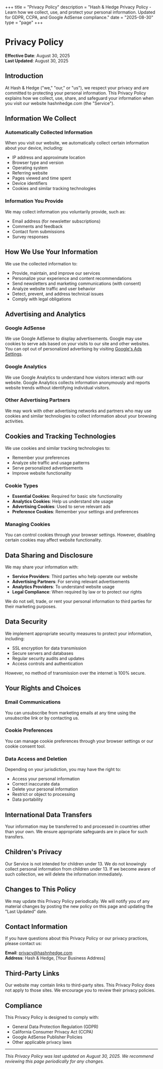 +++
title = "Privacy Policy"
description = "Hash & Hedge Privacy Policy - Learn how we collect, use, and protect your personal information. Updated for GDPR, CCPA, and Google AdSense compliance."
date = "2025-08-30"
type = "page"
+++

# Privacy Policy

**Effective Date**: August 30, 2025  
**Last Updated**: August 30, 2025

## Introduction

At Hash & Hedge ("we," "our," or "us"), we respect your privacy and are committed to protecting your personal information. This Privacy Policy explains how we collect, use, share, and safeguard your information when you visit our website hashnhedge.com (the "Service").

## Information We Collect

### Automatically Collected Information
When you visit our website, we automatically collect certain information about your device, including:
- IP address and approximate location
- Browser type and version  
- Operating system
- Referring website
- Pages viewed and time spent
- Device identifiers
- Cookies and similar tracking technologies

### Information You Provide
We may collect information you voluntarily provide, such as:
- Email address (for newsletter subscriptions)
- Comments and feedback
- Contact form submissions
- Survey responses

## How We Use Your Information

We use the collected information to:
- Provide, maintain, and improve our services
- Personalize your experience and content recommendations
- Send newsletters and marketing communications (with consent)
- Analyze website traffic and user behavior
- Detect, prevent, and address technical issues
- Comply with legal obligations

## Advertising and Analytics

### Google AdSense
We use Google AdSense to display advertisements. Google may use cookies to serve ads based on your visits to our site and other websites. You can opt out of personalized advertising by visiting [Google's Ads Settings](https://adssettings.google.com/).

### Google Analytics
We use Google Analytics to understand how visitors interact with our website. Google Analytics collects information anonymously and reports website trends without identifying individual visitors.

### Other Advertising Partners
We may work with other advertising networks and partners who may use cookies and similar technologies to collect information about your browsing activities.

## Cookies and Tracking Technologies

We use cookies and similar tracking technologies to:
- Remember your preferences
- Analyze site traffic and usage patterns
- Serve personalized advertisements
- Improve website functionality

### Cookie Types
- **Essential Cookies**: Required for basic site functionality
- **Analytics Cookies**: Help us understand site usage
- **Advertising Cookies**: Used to serve relevant ads
- **Preference Cookies**: Remember your settings and preferences

### Managing Cookies
You can control cookies through your browser settings. However, disabling certain cookies may affect website functionality.

## Data Sharing and Disclosure

We may share your information with:
- **Service Providers**: Third parties who help operate our website
- **Advertising Partners**: For serving relevant advertisements
- **Analytics Providers**: To understand website usage
- **Legal Compliance**: When required by law or to protect our rights

We do not sell, trade, or rent your personal information to third parties for their marketing purposes.

## Data Security

We implement appropriate security measures to protect your information, including:
- SSL encryption for data transmission
- Secure servers and databases
- Regular security audits and updates
- Access controls and authentication

However, no method of transmission over the internet is 100% secure.

## Your Rights and Choices

### Email Communications
You can unsubscribe from marketing emails at any time using the unsubscribe link or by contacting us.

### Cookie Preferences
You can manage cookie preferences through your browser settings or our cookie consent tool.

### Data Access and Deletion
Depending on your jurisdiction, you may have the right to:
- Access your personal information
- Correct inaccurate data
- Delete your personal information
- Restrict or object to processing
- Data portability

## International Data Transfers

Your information may be transferred to and processed in countries other than your own. We ensure appropriate safeguards are in place for such transfers.

## Children's Privacy

Our Service is not intended for children under 13. We do not knowingly collect personal information from children under 13. If we become aware of such collection, we will delete the information immediately.

## Changes to This Policy

We may update this Privacy Policy periodically. We will notify you of any material changes by posting the new policy on this page and updating the "Last Updated" date.

## Contact Information

If you have questions about this Privacy Policy or our privacy practices, please contact us:

**Email**: privacy@hashnhedge.com  
**Address**: Hash & Hedge, [Your Business Address]

## Third-Party Links

Our website may contain links to third-party sites. This Privacy Policy does not apply to those sites. We encourage you to review their privacy policies.

## Compliance

This Privacy Policy is designed to comply with:
- General Data Protection Regulation (GDPR)
- California Consumer Privacy Act (CCPA)  
- Google AdSense Publisher Policies
- Other applicable privacy laws

---

*This Privacy Policy was last updated on August 30, 2025. We recommend reviewing this page periodically for any changes.*
